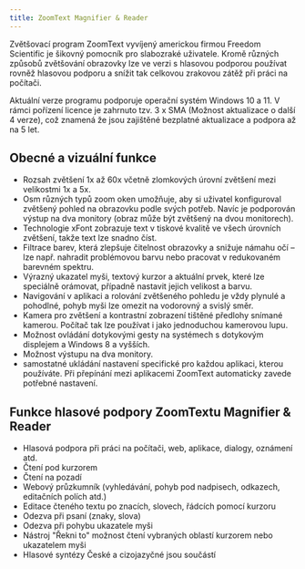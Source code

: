```yaml
---
title: ZoomText Magnifier & Reader
---
```

Zvětšovací program ZoomText vyvíjený americkou firmou Freedom Scientific je šikovný pomocník pro slabozraké uživatele. Kromě různých způsobů zvětšování obrazovky lze ve verzi s hlasovou podporou používat rovněž hlasovou podporu a snížit tak celkovou zrakovou zátěž při práci na počítači.

Aktuální verze programu podporuje operační systém Windows 10 a 11.
V rámci pořízení licence je zahrnuto tzv. 3 x SMA (Možnost aktualizace o další 4 verze), což znamená že jsou zajištěné bezplatné aktualizace a podpora až na 5 let.

## Obecné a vizuální funkce
- Rozsah zvětšení 1x až 60x včetně zlomkových úrovní zvětšení mezi velikostmi 1x a 5x.
- Osm různých typů zoom oken umožňuje, aby si uživatel konfiguroval zvětšený pohled na obrazovku podle svých potřeb. Navíc je podporován výstup na dva monitory (obraz může být zvětšený na dvou monitorech).
- Technologie xFont zobrazuje text v tiskové kvalitě ve všech úrovních zvětšení, takže text lze snadno číst.
- Filtrace barev, která zlepšuje čitelnost obrazovky a snižuje námahu očí – lze např. nahradit problémovou barvu nebo pracovat v redukovaném barevném spektru.
- Výrazný ukazatel myši, textový kurzor a aktuální prvek, které lze speciálně orámovat, případně nastavit jejich velikost a barvu.
- Navigování v aplikaci a rolování zvětšeného pohledu je vždy plynulé a pohodlné, pohyb myši lze omezit na vodorovný a svislý směr.
- Kamera pro zvětšení a kontrastní zobrazení tištěné předlohy snímané kamerou. Počítač tak lze používat i jako jednoduchou kamerovou lupu.
- Možnost ovládání dotykovými gesty na systémech s dotykovým displejem a Windows 8 a vyšších.
- Možnost výstupu na dva monitory.
- samostatné ukládání nastavení specifické pro každou aplikaci, kterou používáte. Při přepínání mezi aplikacemi ZoomText automaticky zavede potřebné nastavení.  

## Funkce hlasové podpory ZoomTextu Magnifier & Reader
- Hlasová podpora při práci na počítači, web, aplikace, dialogy, oznámení atd.
- Čtení pod kurzorem
- Čtení na pozadí
- Webový průzkumník (vyhledávání, pohyb pod nadpisech, odkazech, editačních polích atd.)
- Editace čteného textu po znacích, slovech, řádcích pomocí kurzoru
- Odezva při psaní (znaky, slova)
- Odezva při pohybu ukazatele myši
- Nástroj "Řekni to" možnost čtení vybraných oblastí kurzorem nebo ukazatelem myši
- Hlasové syntézy České a cizojazyčné jsou součástí

